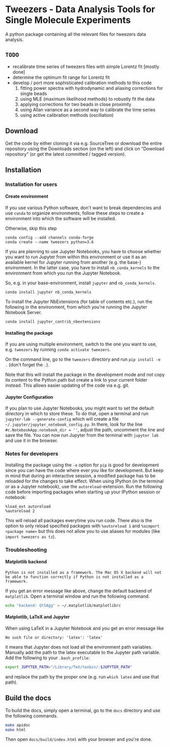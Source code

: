 # Tweezers - Data Analysis Tools for Single Molecule Experiments

A python package containing all the relevant files for tweezers data analysis.

## `TODO`

* recalibrate time series of tweezers files with simple Lorentz fit [mostly done]
* determine the optimum fit range for Lorentz fit
* develop / port more sophisticated calibration methods to this code
    1. fitting power spectra with hydrodynamic and aliasing corrections for single beads
    2. using MLE (maximum likelihood methods) to robustly fit the data
    3. applying corrections for two beads in close proximity
    4. using Allan variance as a second way to calibrate the time series
    5. using active calibration methods (oscillation)


## Download

Get the code by either cloning it via e.g. SourceTree or download the entire repository using the Downloads section (on the left) and click on "Download repository" (or get the latest committed / tagged version).

## Installation

### Installation for users

#### Create environment

If you use various Python software, don't want to break dependencies and use `conda` to organize environments, follow these steps to create a environment into which the software will be installed.

Otherwise, skip this step

```
conda config --add channels conda-forge
conda create --name tweezers python=3.6
```

If you are planning to use Jupyter Notebooks, you have to choose whether you want to run Jupyter from within this environment or use it as an available kernel for Jupyter running from another (e.g. the base-) environment. In the latter case, you have to install `nb_conda_kernels` to the environment from which you run the Jupyter Notebook.

So, e.g. in your base-environment, install `jupyter` and `nb_conda_kernels`.

```
conda install jupyter nb_conda_kernels
```

To install the Jupyter NbExtensions (for table of contents etc.), run the following in the environment, from which you're running the Jupyter Notebook Server.

```
conda install jupyter_contrib_nbextensions
```


#### Installing the package

If you are using multiple environment, switch to the one you want to use, e.g. `tweezers` by running `conda activate tweezers`.

On the command line, go to the `tweezers` directory and run `pip install -e .` (don't forget the `.`).

Note that this will install the package in the development mode and not copy its content to the Python path but create a link to your current folder instead. This allows easier updating of the code via e.g. git.


#### Jupyter Configuration

If you plan to use Jupyter Notebooks, you might want to set the default directory in which to store these. To do that, open a terminal and run `jupyter-lab --generate-config` which will create a file `~/.jupyter/jupyter_notebook_config.py`. In there, look for the line `#c.NotebookApp.notebook_dir = ''`, adjust the path, uncomment the line and save the file.
You can now run Jupyter from the terminal with `jupyter lab` and use it in the browser.


### Notes for developers

Installing the package using the `-e` option for `pip` is good for development since you can have the code where ever you like for development. But keep in mind that during an interactive session, a modified package has to be reloaded for the changes to take effect. When using IPython (in the terminal or as a Jupyter notebook), use the `autoreload`-extension. Run the following code before importing packages when starting up your IPython session or notebook:

```
%load_ext autoreload
%autoreload 2
```

This will reload all packages everytime you run code. There also is the option to only reload specified packages with `%autoreload 1` and `%aimport <package name>` but this does not allow you to use aliases for modules (like `import tweezers as tz`).


### Troubleshooting


#### Matplotlib backend

```text
Python is not installed as a framework. The Mac OS X backend will not be able to function correctly if Python is not installed as a framework.
```

If you get an error message like above, change the default backend of `matplotlib`. Open a terminal window and run the following command.

```bash
echo "backend: Qt5Agg" > ~/.matplotlib/matplotlibrc
```


#### Matplotlib, LaTeX and Jupyter

When using LaTeX in a Jupyter Notebook and you get an error message like

```text
No such file or directory: 'latex': 'latex'
```

it means that Jupyter does not load all the environment path variables. Manually add the path to the latex executable to the Jupyter path variable. Add the following to your `.bash_profile`:

```bash
export JUPYTER_PATH="/Library/TeX/texbin/:$JUPYTER_PATH"
```

and replace the path by the proper one (e.g. run `which latex` and use that path).


## Build the docs

To build the docs, simply open a terminal, go to the `docs` directory and use the following commands.

```bash
make apidoc
make html
```

Then open `docs/build/index.html` with your browser and you're done.
